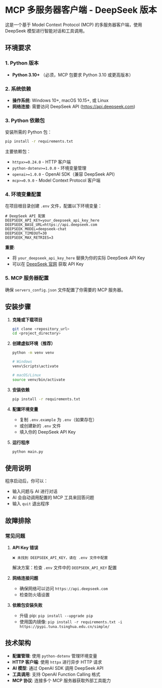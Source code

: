 # MCP 多服务器客户端 - DeepSeek 版本

这是一个基于 Model Context Protocol (MCP) 的多服务器客户端，使用 DeepSeek 模型进行智能对话和工具调用。

## 环境要求

### 1. Python 版本
- **Python 3.10+** （必须，MCP 包要求 Python 3.10 或更高版本）

### 2. 系统依赖
- **操作系统**: Windows 10+, macOS 10.15+, 或 Linux
- **网络连接**: 需要访问 DeepSeek API (https://api.deepseek.com)

### 3. Python 依赖包
安装所需的 Python 包：

```bash
pip install -r requirements.txt
```

主要依赖包：
- `httpx>=0.24.0` - HTTP 客户端
- `python-dotenv>=1.0.0` - 环境变量管理
- `openai>=1.0.0` - OpenAI SDK（兼容 DeepSeek API）
- `mcp>=0.9.0` - Model Context Protocol 客户端

### 4. 环境变量配置

在项目根目录创建 `.env` 文件，配置以下环境变量：

```env
# DeepSeek API 配置
DEEPSEEK_API_KEY=your_deepseek_api_key_here
DEEPSEEK_BASE_URL=https://api.deepseek.com
DEEPSEEK_MODEL=deepseek-chat
DEEPSEEK_TIMEOUT=30
DEEPSEEK_MAX_RETRIES=3
```

**重要**: 
- 将 `your_deepseek_api_key_here` 替换为你的实际 DeepSeek API Key
- 可以在 [DeepSeek 官网](https://platform.deepseek.com) 获取 API Key

### 5. MCP 服务器配置

确保 `servers_config.json` 文件配置了你需要的 MCP 服务器。

## 安装步骤

1. **克隆或下载项目**
   ```bash
   git clone <repository_url>
   cd <project_directory>
   ```

2. **创建虚拟环境（推荐）**
   ```bash
   python -m venv venv
   
   # Windows
   venv\Scripts\activate
   
   # macOS/Linux
   source venv/bin/activate
   ```

3. **安装依赖**
   ```bash
   pip install -r requirements.txt
   ```

4. **配置环境变量**
   - 复制 `.env.example` 为 `.env`（如果存在）
   - 或创建新的 `.env` 文件
   - 填入你的 DeepSeek API Key

5. **运行程序**
   ```bash
   python main.py
   ```

## 使用说明

程序启动后，你可以：
- 输入问题与 AI 进行对话
- AI 会自动调用配置的 MCP 工具来回答问题
- 输入 `quit` 退出程序

## 故障排除

### 常见问题

1. **API Key 错误**
   ```
   ❌ 未找到 DEEPSEEK_API_KEY，请在 .env 文件中配置
   ```
   解决方案：检查 `.env` 文件中的 `DEEPSEEK_API_KEY` 配置

2. **网络连接问题**
   - 确保网络可以访问 `https://api.deepseek.com`
   - 检查防火墙设置

3. **依赖包安装失败**
   - 升级 pip: `pip install --upgrade pip`
   - 使用国内镜像: `pip install -r requirements.txt -i https://pypi.tuna.tsinghua.edu.cn/simple/`

## 技术架构

- **配置管理**: 使用 `python-dotenv` 管理环境变量
- **HTTP 客户端**: 使用 `httpx` 进行异步 HTTP 请求
- **AI 模型**: 通过 OpenAI SDK 调用 DeepSeek API
- **工具调用**: 支持 OpenAI Function Calling 格式
- **MCP 协议**: 连接多个 MCP 服务器获取外部工具能力